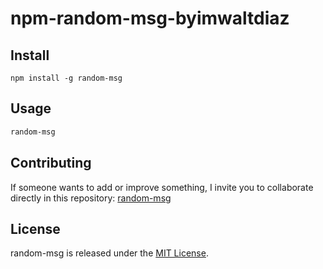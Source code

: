 # npm-random-msg-byimwaltdiaz

## Install

```npm
npm install -g random-msg
```

## Usage

```bash
random-msg
```

## Contributing

If someone wants to add or improve something, I invite you to collaborate directly in this repository: [random-msg](https://github.com/platzi/npm-random-msg)

## License

random-msg is released under the [MIT License](https://opensource.org/licenses/MIT).